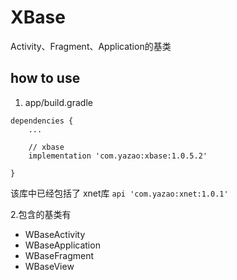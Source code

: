 # XBase
Activity、Fragment、Application的基类

## how to use
1. app/build.gradle
```
dependencies {
    ...

    // xbase
    implementation 'com.yazao:xbase:1.0.5.2'

}
```

该库中已经包括了 xnet库 `api 'com.yazao:xnet:1.0.1'`

2.包含的基类有

- WBaseActivity 
- WBaseApplication
- WBaseFragment
- WBaseView
